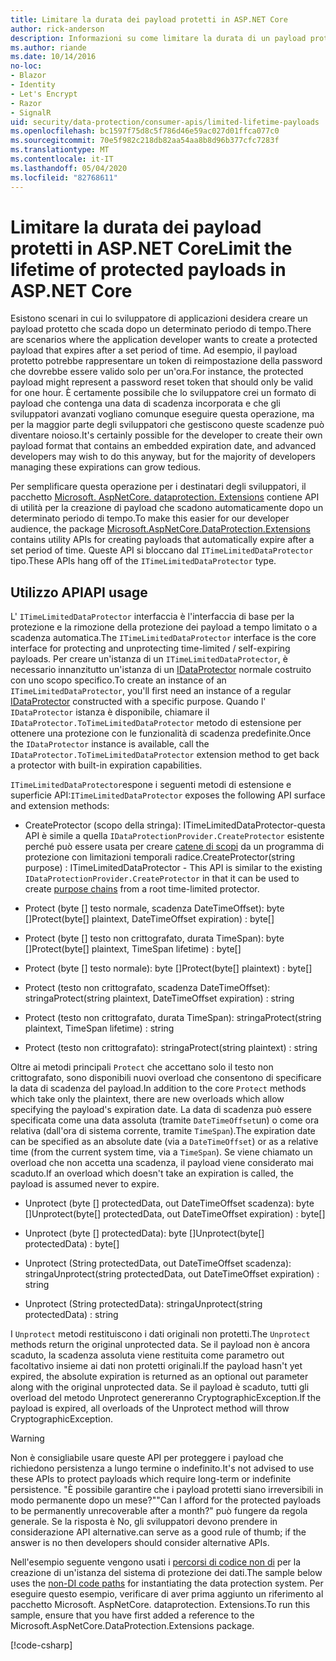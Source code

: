 ```yaml
---
title: Limitare la durata dei payload protetti in ASP.NET Core
author: rick-anderson
description: Informazioni su come limitare la durata di un payload protetto usando le API di protezione dei dati ASP.NET Core.
ms.author: riande
ms.date: 10/14/2016
no-loc:
- Blazor
- Identity
- Let's Encrypt
- Razor
- SignalR
uid: security/data-protection/consumer-apis/limited-lifetime-payloads
ms.openlocfilehash: bc1597f75d8c5f786d46e59ac027d01ffca077c0
ms.sourcegitcommit: 70e5f982c218db82aa54aa8b8d96b377cfc7283f
ms.translationtype: MT
ms.contentlocale: it-IT
ms.lasthandoff: 05/04/2020
ms.locfileid: "82768611"
---
```

# <a name="limit-the-lifetime-of-protected-payloads-in-aspnet-core"></a><span data-ttu-id="b719c-103">Limitare la durata dei payload protetti in ASP.NET Core</span><span class="sxs-lookup"><span data-stu-id="b719c-103">Limit the lifetime of protected payloads in ASP.NET Core</span></span>

<span data-ttu-id="b719c-104">Esistono scenari in cui lo sviluppatore di applicazioni desidera creare un payload protetto che scada dopo un determinato periodo di tempo.</span><span class="sxs-lookup"><span data-stu-id="b719c-104">There are scenarios where the application developer wants to create a protected payload that expires after a set period of time.</span></span> <span data-ttu-id="b719c-105">Ad esempio, il payload protetto potrebbe rappresentare un token di reimpostazione della password che dovrebbe essere valido solo per un'ora.</span><span class="sxs-lookup"><span data-stu-id="b719c-105">For instance, the protected payload might represent a password reset token that should only be valid for one hour.</span></span> <span data-ttu-id="b719c-106">È certamente possibile che lo sviluppatore crei un formato di payload che contenga una data di scadenza incorporata e che gli sviluppatori avanzati vogliano comunque eseguire questa operazione, ma per la maggior parte degli sviluppatori che gestiscono queste scadenze può diventare noioso.</span><span class="sxs-lookup"><span data-stu-id="b719c-106">It's certainly possible for the developer to create their own payload format that contains an embedded expiration date, and advanced developers may wish to do this anyway, but for the majority of developers managing these expirations can grow tedious.</span></span>

<span data-ttu-id="b719c-107">Per semplificare questa operazione per i destinatari degli sviluppatori, il pacchetto [Microsoft. AspNetCore. dataprotection. Extensions](https://www.nuget.org/packages/Microsoft.AspNetCore.DataProtection.Extensions/) contiene API di utilità per la creazione di payload che scadono automaticamente dopo un determinato periodo di tempo.</span><span class="sxs-lookup"><span data-stu-id="b719c-107">To make this easier for our developer audience, the package [Microsoft.AspNetCore.DataProtection.Extensions](https://www.nuget.org/packages/Microsoft.AspNetCore.DataProtection.Extensions/) contains utility APIs for creating payloads that automatically expire after a set period of time.</span></span> <span data-ttu-id="b719c-108">Queste API si bloccano dal `ITimeLimitedDataProtector` tipo.</span><span class="sxs-lookup"><span data-stu-id="b719c-108">These APIs hang off of the `ITimeLimitedDataProtector` type.</span></span>

## <a name="api-usage"></a><span data-ttu-id="b719c-109">Utilizzo API</span><span class="sxs-lookup"><span data-stu-id="b719c-109">API usage</span></span>

<span data-ttu-id="b719c-110">L' `ITimeLimitedDataProtector` interfaccia è l'interfaccia di base per la protezione e la rimozione della protezione dei payload a tempo limitato o a scadenza automatica.</span><span class="sxs-lookup"><span data-stu-id="b719c-110">The `ITimeLimitedDataProtector` interface is the core interface for protecting and unprotecting time-limited / self-expiring payloads.</span></span> <span data-ttu-id="b719c-111">Per creare un'istanza di un `ITimeLimitedDataProtector`, è necessario innanzitutto un'istanza di un [IDataProtector](xref:security/data-protection/consumer-apis/overview) normale costruito con uno scopo specifico.</span><span class="sxs-lookup"><span data-stu-id="b719c-111">To create an instance of an `ITimeLimitedDataProtector`, you'll first need an instance of a regular [IDataProtector](xref:security/data-protection/consumer-apis/overview) constructed with a specific purpose.</span></span> <span data-ttu-id="b719c-112">Quando l' `IDataProtector` istanza è disponibile, chiamare il `IDataProtector.ToTimeLimitedDataProtector` metodo di estensione per ottenere una protezione con le funzionalità di scadenza predefinite.</span><span class="sxs-lookup"><span data-stu-id="b719c-112">Once the `IDataProtector` instance is available, call the `IDataProtector.ToTimeLimitedDataProtector` extension method to get back a protector with built-in expiration capabilities.</span></span>

<span data-ttu-id="b719c-113">`ITimeLimitedDataProtector`espone i seguenti metodi di estensione e superficie API:</span><span class="sxs-lookup"><span data-stu-id="b719c-113">`ITimeLimitedDataProtector` exposes the following API surface and extension methods:</span></span>

* <span data-ttu-id="b719c-114">CreateProtector (scopo della stringa): ITimeLimitedDataProtector-questa API è simile a quella `IDataProtectionProvider.CreateProtector` esistente perché può essere usata per creare [catene di scopi](xref:security/data-protection/consumer-apis/purpose-strings) da un programma di protezione con limitazioni temporali radice.</span><span class="sxs-lookup"><span data-stu-id="b719c-114">CreateProtector(string purpose) : ITimeLimitedDataProtector - This API is similar to the existing `IDataProtectionProvider.CreateProtector` in that it can be used to create [purpose chains](xref:security/data-protection/consumer-apis/purpose-strings) from a root time-limited protector.</span></span>

* <span data-ttu-id="b719c-115">Protect (byte [] testo normale, scadenza DateTimeOffset): byte []</span><span class="sxs-lookup"><span data-stu-id="b719c-115">Protect(byte[] plaintext, DateTimeOffset expiration) : byte[]</span></span>

* <span data-ttu-id="b719c-116">Protect (byte [] testo non crittografato, durata TimeSpan): byte []</span><span class="sxs-lookup"><span data-stu-id="b719c-116">Protect(byte[] plaintext, TimeSpan lifetime) : byte[]</span></span>

* <span data-ttu-id="b719c-117">Protect (byte [] testo normale): byte []</span><span class="sxs-lookup"><span data-stu-id="b719c-117">Protect(byte[] plaintext) : byte[]</span></span>

* <span data-ttu-id="b719c-118">Protect (testo non crittografato, scadenza DateTimeOffset): stringa</span><span class="sxs-lookup"><span data-stu-id="b719c-118">Protect(string plaintext, DateTimeOffset expiration) : string</span></span>

* <span data-ttu-id="b719c-119">Protect (testo non crittografato, durata TimeSpan): stringa</span><span class="sxs-lookup"><span data-stu-id="b719c-119">Protect(string plaintext, TimeSpan lifetime) : string</span></span>

* <span data-ttu-id="b719c-120">Protect (testo non crittografato): stringa</span><span class="sxs-lookup"><span data-stu-id="b719c-120">Protect(string plaintext) : string</span></span>

<span data-ttu-id="b719c-121">Oltre ai metodi principali `Protect` che accettano solo il testo non crittografato, sono disponibili nuovi overload che consentono di specificare la data di scadenza del payload.</span><span class="sxs-lookup"><span data-stu-id="b719c-121">In addition to the core `Protect` methods which take only the plaintext, there are new overloads which allow specifying the payload's expiration date.</span></span> <span data-ttu-id="b719c-122">La data di scadenza può essere specificata come una data assoluta (tramite `DateTimeOffset`un) o come ora relativa (dall'ora di sistema corrente, tramite `TimeSpan`).</span><span class="sxs-lookup"><span data-stu-id="b719c-122">The expiration date can be specified as an absolute date (via a `DateTimeOffset`) or as a relative time (from the current system time, via a `TimeSpan`).</span></span> <span data-ttu-id="b719c-123">Se viene chiamato un overload che non accetta una scadenza, il payload viene considerato mai scaduto.</span><span class="sxs-lookup"><span data-stu-id="b719c-123">If an overload which doesn't take an expiration is called, the payload is assumed never to expire.</span></span>

* <span data-ttu-id="b719c-124">Unprotect (byte [] protectedData, out DateTimeOffset scadenza): byte []</span><span class="sxs-lookup"><span data-stu-id="b719c-124">Unprotect(byte[] protectedData, out DateTimeOffset expiration) : byte[]</span></span>

* <span data-ttu-id="b719c-125">Unprotect (byte [] protectedData): byte []</span><span class="sxs-lookup"><span data-stu-id="b719c-125">Unprotect(byte[] protectedData) : byte[]</span></span>

* <span data-ttu-id="b719c-126">Unprotect (String protectedData, out DateTimeOffset scadenza): stringa</span><span class="sxs-lookup"><span data-stu-id="b719c-126">Unprotect(string protectedData, out DateTimeOffset expiration) : string</span></span>

* <span data-ttu-id="b719c-127">Unprotect (String protectedData): stringa</span><span class="sxs-lookup"><span data-stu-id="b719c-127">Unprotect(string protectedData) : string</span></span>

<span data-ttu-id="b719c-128">I `Unprotect` metodi restituiscono i dati originali non protetti.</span><span class="sxs-lookup"><span data-stu-id="b719c-128">The `Unprotect` methods return the original unprotected data.</span></span> <span data-ttu-id="b719c-129">Se il payload non è ancora scaduto, la scadenza assoluta viene restituita come parametro out facoltativo insieme ai dati non protetti originali.</span><span class="sxs-lookup"><span data-stu-id="b719c-129">If the payload hasn't yet expired, the absolute expiration is returned as an optional out parameter along with the original unprotected data.</span></span> <span data-ttu-id="b719c-130">Se il payload è scaduto, tutti gli overload del metodo Unprotect genereranno CryptographicException.</span><span class="sxs-lookup"><span data-stu-id="b719c-130">If the payload is expired, all overloads of the Unprotect method will throw CryptographicException.</span></span>

>[!WARNING]
> <span data-ttu-id="b719c-131">Non è consigliabile usare queste API per proteggere i payload che richiedono persistenza a lungo termine o indefinito.</span><span class="sxs-lookup"><span data-stu-id="b719c-131">It's not advised to use these APIs to protect payloads which require long-term or indefinite persistence.</span></span> <span data-ttu-id="b719c-132">"È possibile garantire che i payload protetti siano irreversibili in modo permanente dopo un mese?"</span><span class="sxs-lookup"><span data-stu-id="b719c-132">"Can I afford for the protected payloads to be permanently unrecoverable after a month?"</span></span> <span data-ttu-id="b719c-133">può fungere da regola generale. Se la risposta è No, gli sviluppatori devono prendere in considerazione API alternative.</span><span class="sxs-lookup"><span data-stu-id="b719c-133">can serve as a good rule of thumb; if the answer is no then developers should consider alternative APIs.</span></span>

<span data-ttu-id="b719c-134">Nell'esempio seguente vengono usati i [percorsi di codice non di](xref:security/data-protection/configuration/non-di-scenarios) per la creazione di un'istanza del sistema di protezione dei dati.</span><span class="sxs-lookup"><span data-stu-id="b719c-134">The sample below uses the [non-DI code paths](xref:security/data-protection/configuration/non-di-scenarios) for instantiating the data protection system.</span></span> <span data-ttu-id="b719c-135">Per eseguire questo esempio, verificare di aver prima aggiunto un riferimento al pacchetto Microsoft. AspNetCore. dataprotection. Extensions.</span><span class="sxs-lookup"><span data-stu-id="b719c-135">To run this sample, ensure that you have first added a reference to the Microsoft.AspNetCore.DataProtection.Extensions package.</span></span>

[!code-csharp[](limited-lifetime-payloads/samples/limitedlifetimepayloads.cs)]
